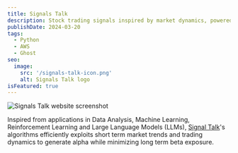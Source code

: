 ```yaml
---
title: Signals Talk
description: Stock trading signals inspired by market dynamics, powered by technology.
publishDate: 2024-03-20
tags:
  - Python
  - AWS
  - Ghost
seo:
  image:
    src: '/signals-talk-icon.png'
    alt: Signals Talk logo 
isFeatured: true
---
```

![Signals Talk website screenshot](/signals-talk-screenshot.png)

Inspired from applications in Data Analysis, Machine Learning, Reinforcement Learning and Large Language Models (LLMs),
[Signal Talk](https://www.signalstalk.com/)'s algorithms efficiently exploits short term market trends and trading dynamics to generate alpha while
minimizing long term beta exposure.

